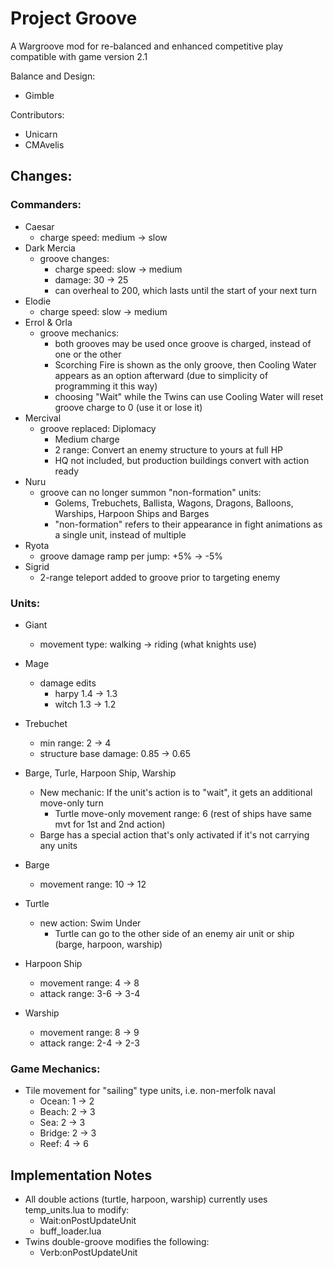 # Project Groove

A Wargroove mod for re-balanced and enhanced competitive play compatible with game version 2.1

Balance and Design:
- Gimble

Contributors:
- Unicarn
- CMAvelis

## Changes:
### Commanders:
- Caesar 
    - charge speed: medium -> slow
- Dark Mercia
    - groove changes:
        - charge speed: slow -> medium
        - damage: 30 -> 25
        - can overheal to 200, which lasts until the start of your next turn
- Elodie 
    - charge speed: slow -> medium
- Errol & Orla
    - groove mechanics:
        - both grooves may be used once groove is charged, instead of one or the other
        - Scorching Fire is shown as the only groove, then Cooling Water appears as an option afterward (due to simplicity of programming it this way)
        - choosing "Wait" while the Twins can use Cooling Water will reset groove charge to 0 (use it or lose it)
- Mercival
    - groove replaced: Diplomacy
        - Medium charge
        - 2 range: Convert an enemy structure to yours at full HP
        - HQ not included, but production buildings convert with action ready
- Nuru
    - groove can no longer summon "non-formation" units:
        - Golems, Trebuchets, Ballista, Wagons, Dragons, Balloons, Warships, Harpoon Ships and Barges
        - "non-formation" refers to their appearance in fight animations as a single unit, instead of multiple
- Ryota
    - groove damage ramp per jump: +5% -> -5%
- Sigrid
    - 2-range teleport added to groove prior to targeting enemy

### Units:
- Giant
    - movement type: walking -> riding (what knights use)
- Mage
    - damage edits
        - harpy 1.4 -> 1.3
        - witch 1.3 -> 1.2
- Trebuchet
    - min range: 2 -> 4
    - structure base damage: 0.85 -> 0.65

- Barge, Turle, Harpoon Ship, Warship
    - New mechanic: If the unit's action is to "wait", it gets an additional move-only turn
        - Turtle move-only movement range: 6  (rest of ships have same mvt for 1st and 2nd action)
    - Barge has a special action that's only activated if it's not carrying any units
- Barge
    - movement range: 10 -> 12
- Turtle
    - new action: Swim Under
        - Turtle can go to the other side of an enemy air unit or ship (barge, harpoon, warship)
- Harpoon Ship
    - movement range: 4 -> 8
    - attack range: 3-6 -> 3-4
- Warship
    - movement range: 8 -> 9
    - attack range: 2-4 -> 2-3

### Game Mechanics:
- Tile movement for "sailing" type units, i.e. non-merfolk naval
    - Ocean: 1 -> 2
    - Beach: 2 -> 3
    - Sea: 2 -> 3
    - Bridge: 2 -> 3
    - Reef: 4 -> 6


## Implementation Notes
 - All double actions (turtle, harpoon, warship) currently uses temp_units.lua to modify:
    - Wait:onPostUpdateUnit
    - buff_loader.lua
 - Twins double-groove modifies the following:
    - Verb:onPostUpdateUnit
